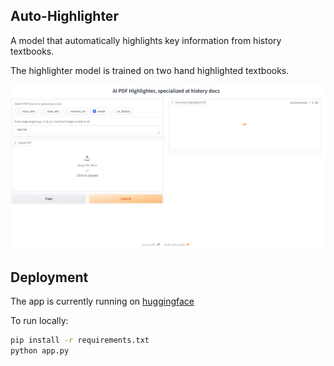 ## Auto-Highlighter

A model that automatically highlights key information from history textbooks.

The highlighter model is trained on two hand highlighted textbooks. 

![gradio_interface](./gradio.png)

## Deployment

The app is currently running on [huggingface](https://huggingface.co/spaces/ymcmy/highlighter_demo)

To run locally: 

```sh
pip install -r requirements.txt
python app.py
```

